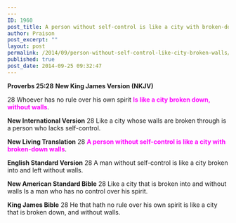```yaml
---
---
ID: 1960
post_title: A person without self-control is like a city with broken-down walls
author: Praison
post_excerpt: ""
layout: post
permalink: /2014/09/person-without-self-control-like-city-broken-walls/
published: true
post_date: 2014-09-25 09:32:47
---
```

<strong>Proverbs 25:28</strong>
<strong> New King James Version (NKJV)</strong>

28 Whoever has no rule over his own spirit
<span style="color: #ff00ff;"><strong>Is like a city broken down, without walls</strong></span>.

<strong>New International Version</strong>
28 Like a city whose walls are broken through is a person who lacks self-control.

<strong>New Living Translation</strong>
28 <span style="color: #ff00ff;"><strong>A person without self-control is like a city with broken-down walls</strong></span>.

<strong>English Standard Version</strong>
28 A man without self-control is like a city broken into and left without walls.

<strong>New American Standard Bible</strong>
28 Like a city that is broken into and without walls Is a man who has no control over his spirit.

<strong>King James Bible</strong>
28 He that hath no rule over his own spirit is like a city that is broken down, and without walls.